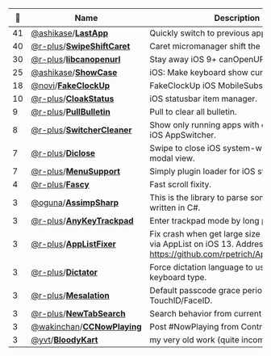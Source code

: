 |:star2: | Name | Description | 🌍|
|---|---|---|---|
|41|[@ashikase](https://github.com/ashikase)/[**LastApp**](https://github.com/ashikase/LastApp)|Quickly switch to previous application.||
|40|[@r-plus](https://github.com/r-plus)/[**SwipeShiftCaret**](https://github.com/r-plus/SwipeShiftCaret)|Caret micromanager shift the caret via swipe.||
|30|[@r-plus](https://github.com/r-plus)/[**libcanopenurl**](https://github.com/r-plus/libcanopenurl)|Stay away iOS 9+ canOpenURL: restriction.||
|25|[@ashikase](https://github.com/ashikase)/[**ShowCase**](https://github.com/ashikase/ShowCase)|iOS: Make keyboard show current case.||
|18|[@novi](https://github.com/novi)/[**FakeClockUp**](https://github.com/novi/FakeClockUp)|FakeClockUp iOS MobileSubstrate PlugIn||
|10|[@r-plus](https://github.com/r-plus)/[**CloakStatus**](https://github.com/r-plus/CloakStatus)|iOS statusbar item manager.||
|9|[@r-plus](https://github.com/r-plus)/[**PullBulletin**](https://github.com/r-plus/PullBulletin)|Pull to clear all bulletin.||
|8|[@r-plus](https://github.com/r-plus)/[**SwitcherCleaner**](https://github.com/r-plus/SwitcherCleaner)|Show only running apps with quit button for iOS AppSwitcher.||
|7|[@r-plus](https://github.com/r-plus)/[**Diclose**](https://github.com/r-plus/Diclose)|Swipe to close iOS system-wide 'Look Up' modal view.||
|7|[@r-plus](https://github.com/r-plus)/[**MenuSupport**](https://github.com/r-plus/MenuSupport)|Simply plugin loader for iOS system menu.||
|4|[@r-plus](https://github.com/r-plus)/[**Fascy**](https://github.com/r-plus/Fascy)|Fast scroll fixity.||
|3|[@oguna](https://github.com/oguna)/[**AssimpSharp**](https://github.com/oguna/AssimpSharp)|This is the library to parse some 3d formats written in C#.||
|3|[@r-plus](https://github.com/r-plus)/[**AnyKeyTrackpad**](https://github.com/r-plus/AnyKeyTrackpad)|Enter trackpad mode by long press anykey||
|3|[@r-plus](https://github.com/r-plus)/[**AppListFixer**](https://github.com/r-plus/AppListFixer)|Fix crash when get large size of icon image via AppList on iOS 13. Address to https://github.com/rpetrich/AppList/issues/36||
|3|[@r-plus](https://github.com/r-plus)/[**Dictator**](https://github.com/r-plus/Dictator)|Force dictation language to use in all keyboard type.||
|3|[@r-plus](https://github.com/r-plus)/[**Mesalation**](https://github.com/r-plus/Mesalation)|Default passcode grace period with TouchID/FaceID.||
|3|[@r-plus](https://github.com/r-plus)/[**NewTabSearch**](https://github.com/r-plus/NewTabSearch)|Search behavior from current to new.||
|3|[@wakinchan](https://github.com/wakinchan)/[**CCNowPlaying**](https://github.com/wakinchan/CCNowPlaying)|Post #NowPlaying from Control Center||
|3|[@yvt](https://github.com/yvt)/[**BloodyKart**](https://github.com/yvt/BloodyKart)|my very old work (quite incomplete)|[:arrow_upper_right:](http://yvt.jp/pages/games/bloodykart)|

